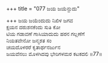 +++
title = "077 ಜಯ ಜಯೆನ್ದುದು"

+++
ಜಯ ಜಯೆಂದುದು ನಿಖಿಳ ಜಗವ  
ಕ್ಷಯನ ದರುಶನಕೆಂದು ಸುತಿ ಕೋ  
ಟಿಯ ಗಡಾವಣೆ ಗಾಸಿಯಾದುದು ಹರನ ಗಲ್ಲಣೆಗೆ   
ನಿಯತವೇನೋ ಜನ್ಮಶತ ಸಂ  
ಚಯದೊಳರರೆ ಕೃತಾರ್ಥನರ್ಜುನ  
ಜಯವೆನಲು ಮೊಳಗಿದವು ಭೇರಿಗಳಮರ ಕಟಕದಲಿ     ॥77॥